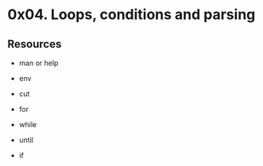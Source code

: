 # 0x04. Loops, conditions and parsing

## Resources

- man or help

 - env
 - cut
 - for
 - while
 - until
 - if
